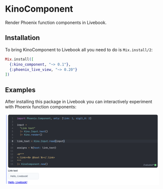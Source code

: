 # KinoComponent

Render Phoenix function components in Livebook.

## Installation

To bring KinoComponent to Livebook all you need to do is `Mix.install/2`:

```elixir
Mix.install([
  {:kino_component, "~> 0.1"},
  {:phoenix_live_view, "~> 0.20"}
])
```

## Examples

After installing this package in Livebook you can interactively experiment with
Phoenix function components:

![](.github/images/link.png)
